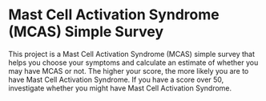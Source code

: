 # Mast Cell Activation Syndrome (MCAS) Simple Survey

This project is a Mast Cell Activation Syndrome (MCAS) simple survey that helps
you choose your symptoms and calculate an estimate of whether you may have MCAS
or not. The higher your score, the more likely you are to have Mast Cell
Activation Syndrome. If you have a score over 50, investigate whether you might
have Mast Cell Activation Syndrome.

<h3><a href="https://joelparkerhenderson.github.io/mast-cell-activation-syndrome-simple-survey/>Launch the survey</a></h3>
